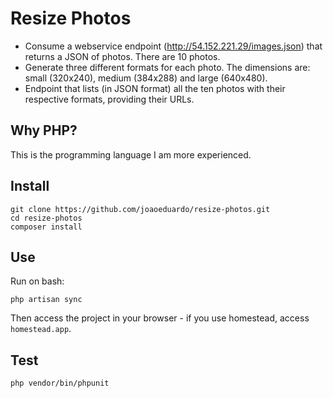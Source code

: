 # Resize Photos
 - Consume a webservice endpoint (http://54.152.221.29/images.json) that returns a JSON of photos. There are 10 photos.
 - Generate three different formats for each photo. The dimensions are: small (320x240), medium (384x288) and large (640x480).
 - Endpoint that lists (in JSON format) all the ten photos with their respective formats, providing their URLs.

## Why PHP?
This is the programming language I am more experienced.
## Install
```
git clone https://github.com/joaoeduardo/resize-photos.git
cd resize-photos
composer install
```
## Use
Run on bash:
```
php artisan sync
```
Then access the project in your browser - if you use homestead, access `homestead.app`.

## Test
```
php vendor/bin/phpunit
```